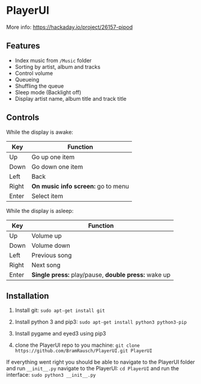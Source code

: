 # PlayerUI
More info: https://hackaday.io/project/26157-pipod

## Features
* Index music from ```/Music``` folder
* Sorting by artist, album and tracks
* Control volume
* Queueing
* Shuffling the queue
* Sleep mode (Backlight off)
* Display artist name, album title and track title

## Controls
While the display is awake:

| Key   | Function                         |
|---|---|
| Up    | Go up one item                   |
| Down  | Go down one item                 |
| Left  | Back                             |
| Right | <b>On music info screen:</b> go to menu |
| Enter | Select item                      |

While the display is asleep:

| Key   | Function                                        |
|---|-----------------------------------------------------|
| Up    | Volume up                                       |
| Down  | Volume down                                     |
| Left  | Previous song                                   |
| Right | Next song                                       |
| Enter | <b>Single press:</b> play/pause, <b>double press:</b> wake up |

## Installation
1. Install git:
```sudo apt-get install git```

2. Install python 3 and pip3:
```sudo apt-get install python3 python3-pip```

3. Install pygame and eyed3 using pip3
4. clone the PlayerUI repo to you machine:
```git clone https://github.com/BramRausch/PlayerUI.git PlayerUI```

If everything went right you should be able to navigate to the PlayerUI folder and run ```__init__.py```
navigate to the PlayerUI: ```cd PlayerUI``` and run the interface: ```sudo python3 __init__.py```
